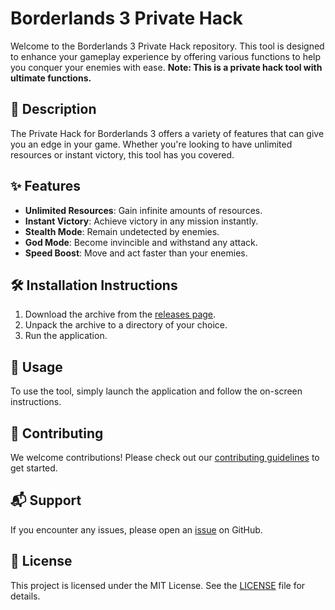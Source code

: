 
# Borderlands 3 Private Hack

Welcome to the Borderlands 3 Private Hack repository. This tool is designed to enhance your gameplay experience by offering various functions to help you conquer your enemies with ease. **Note: This is a private hack tool with ultimate functions.**

## 📜 Description

The Private Hack for Borderlands 3 offers a variety of features that can give you an edge in your game. Whether you're looking to have unlimited resources or instant victory, this tool has you covered.

## ✨ Features

- **Unlimited Resources**: Gain infinite amounts of resources.
- **Instant Victory**: Achieve victory in any mission instantly.
- **Stealth Mode**: Remain undetected by enemies.
- **God Mode**: Become invincible and withstand any attack.
- **Speed Boost**: Move and act faster than your enemies.

## 🛠️ Installation Instructions

1. Download the archive from the [releases page](../../releases).
2. Unpack the archive to a directory of your choice.
3. Run the application.

## 🚀 Usage

To use the tool, simply launch the application and follow the on-screen instructions.

## 🤝 Contributing

We welcome contributions! Please check out our [contributing guidelines](../../issues) to get started.

## 📬 Support

If you encounter any issues, please open an [issue](../../issues) on GitHub.

## 📄 License

This project is licensed under the MIT License. See the [LICENSE](../../LICENSE) file for details.
